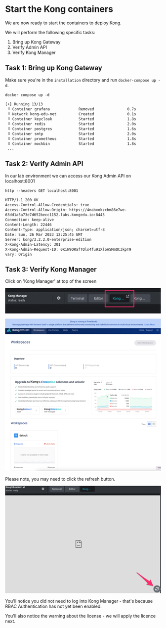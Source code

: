 # Start the Kong containers

We are now ready to start the containers to deploy Kong.

We will perform the following specific tasks:
1. Bring up Kong Gateway
2. Verify Admin API
3. Verify Kong Manager

## Task 1: Bring up Kong Gateway

Make sure you're in the `installation` directory and run `docker-compose up -d`.

```shell
docker compose up -d
```
```
[+] Running 13/13
 ⠿ Container grafana             Removed               0.7s
 ⠿ Network kong-edu-net          Created               0.1s
 ⠿ Container keycloak            Started               1.8s
 ⠿ Container redis               Started               2.0s
 ⠿ Container postgres            Started               1.6s
 ⠿ Container smtp                Started               2.0s
 ⠿ Container prometheus          Started               1.8s
 ⠿ Container mockbin             Started               1.8s
 ...
 ```

## Task 2: Verify Admin API

In our lab environment we can access our Kong Admin API on localhost:8001

```shell
http --headers GET localhost:8001
```
```
HTTP/1.1 200 OK
Access-Control-Allow-Credentials: true
Access-Control-Allow-Origin: https://4nabxokzcbm86e7we-63dd1a5a73e7d652becc1152.labs.kongedu.io:8445
Connection: keep-alive
Content-Length: 22446
Content-Type: application/json; charset=utf-8
Date: Sun, 26 Mar 2023 12:25:45 GMT
Server: kong/3.2.2.0-enterprise-edition
X-Kong-Admin-Latency: 301
X-Kong-Admin-Request-ID: 0KiW9ORafTQls4fu91XloASMmQC3kpT9
vary: Origin
```

## Task 3: Verify Kong Manager

Click on 'Kong Manager' at top of the screen 

![Kong Manager](../graphics/kong_manager_tab.png)

<!-- If you wish you can pop this out to a new tab.

Or click [here](http://{{ .STRIGO_RESOURCE_DNS }}:8002) -->

![Kong Manager Dashboard Overview](../graphics/Kong.Manager.Dashboard.Overview_1.png)

Please note, you may need to click the refresh button.

![Refresh](../graphics/Strigo_Refresh.png)

You'll notice you did not need to log into Kong Manager - that's because RBAC Authentication has not yet been enabled. 

You'll also notice the warning about the license - we will apply the licence next.
